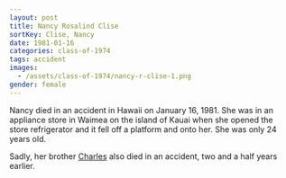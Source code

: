 ```yaml
---
layout: post
title: Nancy Rosalind Clise
sortKey: Clise, Nancy
date: 1981-01-16
categories: class-of-1974
tags: accident
images:
  - /assets/class-of-1974/nancy-r-clise-1.png
gender: female
---
```

Nancy died in an accident in Hawaii on January 16, 1981.  She was in an appliance store in Waimea on the island of Kauai when she opened the store refrigerator and it fell off a platform and onto her.  She was only 24 years old. 

Sadly, her brother [Charles](/class-of-1973/charles-mckenzie-clise/) also died in an accident, two and a half years earlier.